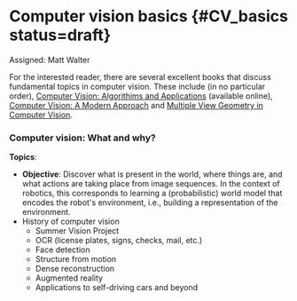 # Computer vision basics {#CV_basics status=draft}

Assigned: Matt Walter

For the interested reader, there are several excellent books that discuss fundamental topics in computer vision. These include (in no particular order), [Computer Vision: Algorithims and Applications](#bib:szeliski10) (available online), [Computer Vision: A Modern Approach](#bib:forsyth11) and [Multiple View Geometry in Computer Vision](#bib:hartley04).

### Computer vision: What and why?


**Topics**:

* **Objective**: Discover what is present in the world, where things are, and what actions are taking place from image sequences. In the context of robotics, this corresponds to learning a (probabilistic) world model that encodes the robot's environment, i.e., building a representation of the environment.
* History of computer vision
    * Summer Vision Project
    * OCR (license plates, signs, checks, mail, etc.)
    * Face detection
    * Structure from motion
    * Dense reconstruction
    * Augmented reality
    * Applications to self-driving cars and beyond
